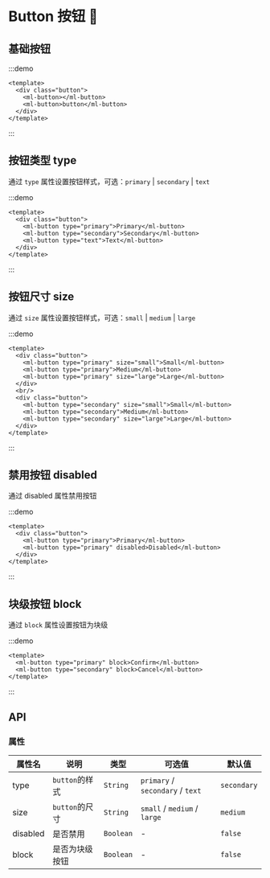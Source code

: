 # Button 按钮 💙

## 基础按钮

:::demo

```vue
<template>
  <div class="button">
    <ml-button></ml-button>
    <ml-button>button</ml-button>
  </div>
</template>
```

:::

## 按钮类型 type

通过 `type` 属性设置按钮样式，可选：`primary` | `secondary` | `text`

:::demo

```vue
<template>
  <div class="button">
    <ml-button type="primary">Primary</ml-button>
    <ml-button type="secondary">Secondary</ml-button>
    <ml-button type="text">Text</ml-button>
  </div>
</template>
```

:::

## 按钮尺寸 size

通过 `size` 属性设置按钮样式，可选：`small` | `medium` | `large`

:::demo

```vue
<template>
  <div class="button">
    <ml-button type="primary" size="small">Small</ml-button>
    <ml-button type="primary">Medium</ml-button>
    <ml-button type="primary" size="large">Large</ml-button>
  </div>
  <br/>
  <div class="button">
    <ml-button type="secondary" size="small">Small</ml-button>
    <ml-button type="secondary">Medium</ml-button>
    <ml-button type="secondary" size="large">Large</ml-button>
  </div>
</template>
```

:::

## 禁用按钮 disabled

通过 disabled 属性禁用按钮

:::demo

```vue
<template>
  <div class="button">
    <ml-button type="primary">Primary</ml-button>
    <ml-button type="primary" disabled>Disabled</ml-button>
  </div>
</template>
```

:::

## 块级按钮 block

通过 `block` 属性设置按钮为块级

:::demo

```vue
<template>
  <ml-button type="primary" block>Confirm</ml-button>
  <ml-button type="secondary" block>Cancel</ml-button>
</template>
```

:::

## API

### 属性

| 属性名 | 说明 | 类型 | 可选值 | 默认值 |
| --- | --- | --- | --- | --- |
| type | `button`的样式 | `String` | `primary` / `secondary` / `text` | `secondary` |
| size | `button`的尺寸 | `String` | `small` / `medium` / `large` | `medium` |
| disabled | 是否禁用 | `Boolean` | - | `false` |
| block | 是否为块级按钮 | `Boolean` | - | `false` |

<style>
.button > * {
  margin-right: 20px;
}
</style>
